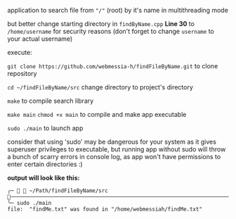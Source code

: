 application to search file from ```"/"``` (root) by it's name in multithreading mode

 but better change starting directory in ```findByName.cpp``` **Line 30** to ```/home/username``` for security reasons (don't forget to change ```username``` to your actual username)

execute:

 ```git clone https://github.com/webmessia-h/findFileByName.git``` to clone repository

```cd ~/findFileByName/src``` change directory to project's directory
 
 ```make``` to compile search library 

```make main``` ```chmod +x main``` to compile and make app executable

 ```sudo ./main``` to launch app

 consider that using 'sudo' may be dangerous for your system as it gives superuser privileges to executable,
 but running app without sudo will throw a bunch of scarry errors in console log, as app won't have permissions to enter certain directories :)

**output will look like this:**
```
╭─   ~/Path/findFileByName/src ───────────────────────────────────────────────────────────────────────────────────────────────
╰─ sudo ./main
file:  "findMe.txt" was found in "/home/webmessiah/findMe.txt"
```
